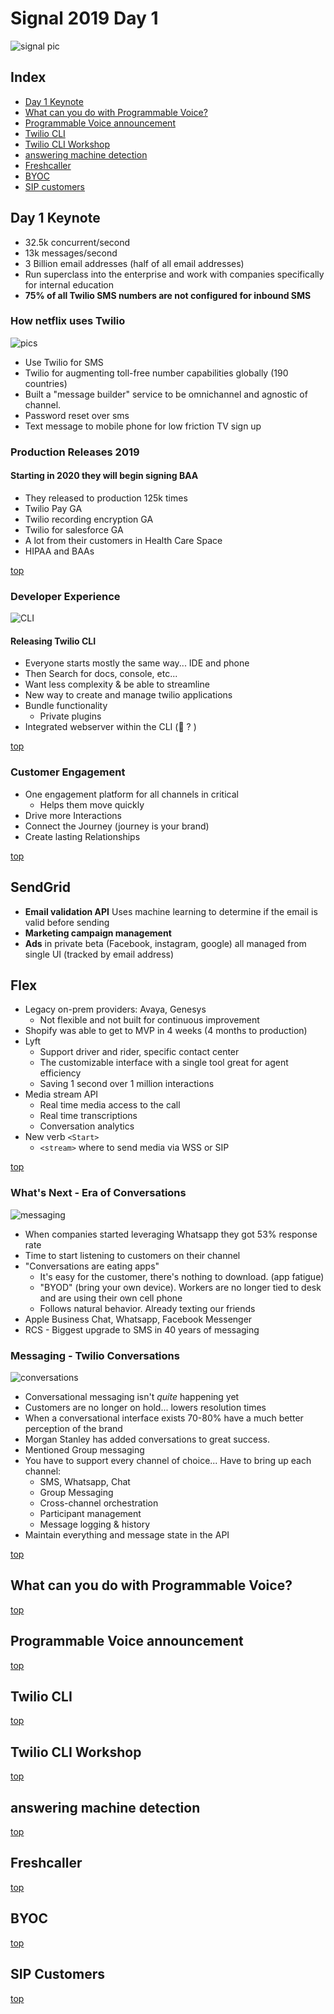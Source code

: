 # Signal 2019 Day 1

![signal pic](pics/keynote.jpg)

## Index
* [Day 1 Keynote](#day-1-keynote)
* [What can you do with Programmable Voice?](#What-can-you-do-with-programmable-Voice)
* [Programmable Voice announcement](#programmable-voice-announcement)
* [Twilio CLI](#twilio-cli)
* [Twilio CLI Workshop](#twilio-cli-workshop)
* [answering machine detection](#answering-machine-detection)
* [Freshcaller](#freshcaller)
* [BYOC](#BYOC)
* [SIP customers](#sip-customers)

## Day 1 Keynote

* 32.5k concurrent/second
* 13k messages/second
* 3 Billion email addresses (half of all email addresses)
* Run superclass into the enterprise and work with companies specifically for internal education
* **75% of all Twilio SMS numbers are not configured for inbound SMS**

### How netflix uses Twilio

![pics](pics/netflix.jpg)

* Use Twilio for SMS
* Twilio for augmenting toll-free number capabilities globally (190 countries)
* Built a "message builder" service to be omnichannel and agnostic of channel.
* Password reset over sms
* Text message to mobile phone for low friction TV sign up

### Production Releases 2019

#### Starting in 2020 they will begin signing BAA

* They released to production 125k times
* Twilio Pay GA
* Twilio recording encryption GA
* Twilio for salesforce GA
* A lot from their customers in Health Care Space
* HIPAA and BAAs

[top](#index)

### Developer Experience

![CLI](pics/keynote-cli.jpg)

#### Releasing Twilio CLI

* Everyone starts mostly the same way... IDE and phone
* Then Search for docs, console, etc...
* Want less complexity & be able to streamline
* New way to create and manage twilio applications
* Bundle functionality
  * Private plugins
* Integrated webserver within the CLI (🔑 ? )

[top](#index)

### Customer Engagement

* One engagement platform for all channels in critical
  * Helps them move quickly
* Drive more Interactions
* Connect the Journey (journey is your brand)
* Create lasting Relationships

[top](#index)

## SendGrid

* **Email validation API** Uses machine learning to determine if the email is valid before sending
* **Marketing campaign management**
* **Ads** in private beta (Facebook, instagram, google) all managed from single UI (tracked by email address)

## Flex

* Legacy on-prem providers: Avaya, Genesys
  * Not flexible and not built for continuous improvement
* Shopify was able to get to MVP in 4 weeks (4 months to production)
* Lyft
  * Support driver and rider, specific contact center
  * The customizable interface with a single tool great for agent efficiency
  * Saving 1 second over 1 million interactions
* Media stream API
  * Real time media access to the call
  * Real time transcriptions
  * Conversation analytics
* New verb `<Start>`
  * `<stream>` where to send media via WSS or SIP

[top](#index)


### What's Next - Era of Conversations

![messaging](pics/messaging-keynote.jpg)

* When companies started leveraging Whatsapp they got 53% response rate
* Time to start listening to customers on their channel
* "Conversations are eating apps"
  * It's easy for the customer, there's nothing to download. (app fatigue)
  * "BYOD" (bring your own device). Workers are no longer tied to desk and are using their own cell phone
  * Follows natural behavior. Already texting our friends
* Apple Business Chat, Whatsapp, Facebook Messenger
* RCS - Biggest upgrade to SMS in 40 years of messaging

### Messaging - Twilio Conversations

![conversations](pics/keynote-conversations.jpg)

* Conversational messaging isn't _quite_ happening yet
* Customers are no longer on hold... lowers resolution times
* When a conversational interface exists 70-80% have a much better perception of the brand
* Morgan Stanley has added conversations to great success.
* Mentioned Group messaging
* You have to support every channel of choice... Have to bring up each channel:
  * SMS, Whatsapp, Chat
  * Group Messaging
  * Cross-channel orchestration
  * Participant management
  * Message logging & history
* Maintain everything and message state in the API

[top](#index)


## What can you do with Programmable Voice?

[top](#index)

## Programmable Voice announcement

[top](#index)

## Twilio CLI

[top](#index)

## Twilio CLI Workshop

[top](#index)

## answering machine detection

[top](#index)

## Freshcaller

[top](#index)

## BYOC

[top](#index)

## SIP Customers

[top](#index)
